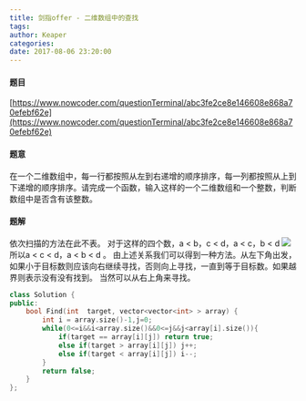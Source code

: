```yaml
---
title: 剑指offer - 二维数组中的查找
tags: 
author: Keaper
categories:
date: 2017-08-06 23:20:00
---
```

#### 题目
[https://www.nowcoder.com/questionTerminal/abc3fe2ce8e146608e868a70efebf62e](https://www.nowcoder.com/questionTerminal/abc3fe2ce8e146608e868a70efebf62e)

#### 题意
在一个二维数组中，每一行都按照从左到右递增的顺序排序，每一列都按照从上到下递增的顺序排序。请完成一个函数，输入这样的一个二维数组和一个整数，判断数组中是否含有该整数。
#### 题解
依次扫描的方法在此不表。
对于这样的四个数，a < b，c < d，a < c，b < d
![](https://blog-picture.nos-eastchina1.126.net/formula-0006.gif)
所以a < c < d，a < b < d 。
由上述关系我们可以得到一种方法。从左下角出发，如果小于目标数则应该向右继续寻找，否则向上寻找，一直到等于目标数。如果越界则表示没有没有找到。
当然可以从右上角来寻找。
```cpp
class Solution {
public:
    bool Find(int  target, vector<vector<int> > array) {
        int i = array.size()-1,j=0;
        while(0<=i&&i<array.size()&&0<=j&&j<array[i].size()){
            if(target == array[i][j]) return true;
            else if(target > array[i][j]) j++;
            else if(target < array[i][j]) i--;
        }
        return false;
    }
};
```